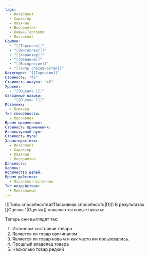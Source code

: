 ```yaml
---
tags:
  - Интеллект
  - Характер
  - Обаяние
  - Восприятие
  - Навык/Торговля
  - Пассивная
Ссылки:
  - "[[Торговля]]"
  - "[[Интеллект]]"
  - "[[Характер]]"
  - "[[Обаяние]]"
  - "[[Восприятие]]"
  - "[[Типы способностей]]"
Категория: "[[Торговля]]"
Стоимость: "45"
Стоимость выкупа: "45"
Уровни:
  - "[[Оценка 1]]"
Связанные навыки:
  - "[[Оценка 1]]"
Источник:
  - Психика
Тип способности:
  - Пассивная
Время применения: 
Стоимость применения: 
Используемый пул: 
Стоимость пула: 
Характеристики:
  - Интеллект
  - Характер
  - Обаяние
  - Восприятие
Дальность: 
Шаблон: 
Количество целей: 
Время действия:
  - Пассивно-постоянно
Тип воздействия:
  - Ментальный
---
```

([[Типы способностей#Пассивная способность|П]]) В результатах [[Оценка 1|Оценка]] появляются новые пункты:

Теперь они выглядят так:

1. Истинном состоянии товара.
2. Является ли товар оригиналом
3. Является ли товар новым и как часто им пользовались.
4. Прошлый владелец товара
5. Насколько товар редкий

